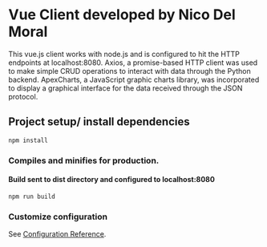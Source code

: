 # Vue Client developed by Nico Del Moral

This vue.js client works with node.js and is configured to hit the HTTP endpoints at localhost:8080.  Axios, a promise-based HTTP client was used to make simple CRUD operations to interact with data through the Python backend.  ApexCharts, a JavaScript graphic charts library, was incorporated to display a graphical interface for the data received through the JSON protocol.  

## Project setup/ install dependencies
```
npm install
```

### Compiles and minifies for production.  
#### Build sent to dist directory and configured to localhost:8080
```
npm run build
```

### Customize configuration
See [Configuration Reference](https://cli.vuejs.org/config/).

